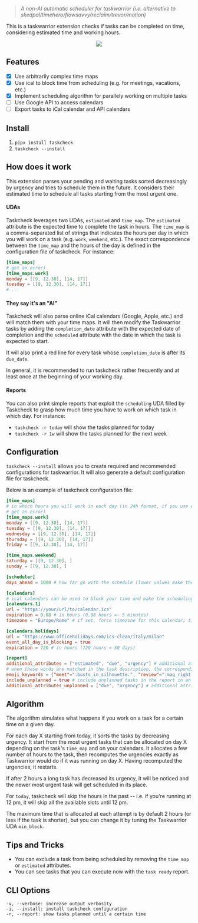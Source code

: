 
> _A non-AI automatic scheduler for taskwarrior (i.e. alternative to skedpal/timehero/flowsavvy/reclaim/trevor/motion)_

This is a taskwarrior extension checks if tasks can be completed on time, considering estimated time and working hours.

<p align="center">
<img src="https://github.com/user-attachments/assets/b9082701-339b-4407-b941-b613a717382c"/>
</p>

## Features

- [x] Use arbitrarily complex time maps
- [x] Use ical to block time from scheduling (e.g. for meetings, vacations, etc.)
- [x] Implement scheduling algorithm for parallely working on multiple tasks
- [ ] Use Google API to access calendars
- [ ] Export tasks to iCal calendar and API calendars

## Install

1. `pipx install taskcheck`
2. `taskcheck --install`

## How does it work

This extension parses your pending and waiting tasks sorted decreasingly by urgency and tries to schedule them in the future.
It considers their estimated time to schedule all tasks starting from the most urgent one.

#### UDAs

Taskcheck leverages two UDAs, `estimated` and `time_map`. The `estimated` attribute is
the expected time to complete the task in hours. The `time_map` is a comma-separated list of strings
that indicates the hours per day in which you will work on a task (e.g. `work`, `weekend`, etc.).
The exact correspondence between the `time_map` and the hours of the day is defined in the configuration
file of taskcheck. For instance:

```toml
[time_maps]
# get an error)
[time_maps.work]
monday = [[9, 12.30], [14, 17]]
tuesday = [[9, 12.30], [14, 17]]
# ...
```

#### They say it's an "AI"

Taskcheck will also parse online iCal calendars (Google, Apple, etc.) and will match them with your time maps.
It will then modify the Taskwarrior tasks by adding the `completion_date` attribute with the expected
date of completion and the `scheduled` attribute with the date in which the task is expected to
start.

It will also print a red line for every task whose `completion_date` is after its `due_date`.

In general, it is recommended to run taskcheck rather frequently and at least once at the beginning
of your working day.

#### Reports

You can also print simple reports that exploit the `scheduling` UDA filled by Taskcheck to grasp
how much time you have to work on which task in which day. For
instance:

- `taskcheck -r today` will show the tasks planned for today
- `taskcheck -r 1w` will show the tasks planned for the next week


## Configuration

`taskcheck --install` allows you to create required and recommended configurations for
   taskwarrior. It will also generate a default configuration file for taskcheck.

Below is an example of taskcheck configuration file:

```toml
[time_maps]
# in which hours you will work in each day (in 24h format, if you use e.g. 25.67 you will likely 
# get an error)
[time_maps.work]
monday = [[9, 12.30], [14, 17]]
tuesday = [[9, 12.30], [14, 17]]
wednesday = [[9, 12.30], [14, 17]]
thursday = [[9, 12.30], [14, 17]]
friday = [[9, 12.30], [14, 17]]

[time_maps.weekend]
saturday = [[9, 12.30], ]
sunday = [[9, 12.30], ]

[scheduler]
days_ahead = 1000 # how far go with the schedule (lower values make the computation faster)

[calendars]
# ical calendars can be used to block your time and make the scheduling more precise
[calendars.1]
url = "https://your/url/to/calendar.ics"
expiration = 0.08 # in hours (0.08 hours =~ 5 minutes)
timezone = "Europe/Rome" # if set, force timezone for this calendar; timezone values are TZ identifiers (https://en.wikipedia.org/wiki/List_of_tz_database_time_zones)

[calendars.holidays]
url = "https://www.officeholidays.com/ics-clean/italy/milan"
event_all_day_is_blocking = true
expiration = 720 # in hours (720 hours = 30 days)

[report]
additional_attributes = ["estimated", "due", "urgency"] # additional attributes to show in the report
# when these words are matched in the task description, the corresponding emoji is used
emoji_keywords = {"meet"=":busts_in_silhouette:", "review"=":mag_right:"}
include_unplanned = true # include unplanned tasks in the report in an ad-hoc section
additional_attributes_unplanned = ["due", "urgency"] # additional attributes to show in the report for unplanned tasks
```

## Algorithm

The algorithm simulates what happens if you work on a task for a certain time on a given day.

For each day X starting from today, it sorts the tasks by decreasing urgency. 
It start from the most urgent tasks that can be allocated on day X depending on the task's
`time_map` and on your calendars. It allocates a few number of hours to the task,
then recomputes the urgencies exactly as Taskwarrior would do
if it was running on day X. Having recomputed the urgencies, it restarts.

If after 2 hours a long task has decreased its urgency, it will be noticed and the newer most urgent
task will get scheduled in its place.

For `today`, taskcheck will skip the hours in the past -- i.e. if you're running at 12 pm, it will
skip all the available slots until 12 pm.

The maximum time that is allocated at each attempt is by default 2 hours
(or less if the task is shorter), but you can change it by tuning the Taskwarrior UDA `min_block`.

## Tips and Tricks

- You can exclude a task from being scheduled by removing the `time_map` or `estimated` attributes.
- You can see tasks that you can execute now with the `task ready` report.

## CLI Options

```
-v, --verbose: increase output verbosity
-i, --install: install taskcheck configuration
-r, --report: show tasks planned until a certain time
```
